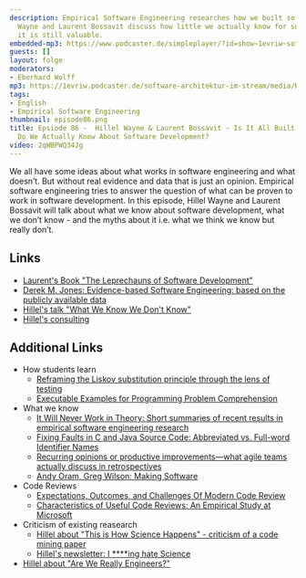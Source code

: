 ```yaml
---
description: Empirical Software Engineering researches how we built software. Hillel
  Wayne and Laurent Bossavit discuss how little we actually know for sure and why
  it is still valuable.
embedded-mp3: https://www.podcaster.de/simpleplayer/?id=show~1evriw~software-architektur-im-stream~pod-2fa9642a465fcff7a10edf796f&v=1635254389
guests: []
layout: folge
moderators:
- Eberhard Wolff
mp3: https://1evriw.podcaster.de/software-architektur-im-stream/media/HillelWayneLaurentBossavit.mp3
tags:
- English
- Empirical Software Engineering
thumbnail: episode86.png
title: Epsiode 86 -  Hillel Wayne & Laurent Bossavit - Is It All Built on Sand - What
  Do We Actually Know About Software Development?
video: 2qWBPWQ34Jg
---
```


We all have some ideas about what works in software engineering and
what doesn’t. But without real evidence and data that is just an
opinion. Empirical software engineering tries to answer the question
of what can be proven to work in software development. In this
episode, Hillel Wayne and Laurent Bossavit will talk about what we
know about software development, what we don’t know - and the myths
about it i.e. what we think we know but really don’t.


## Links

* [Laurent's Book "The Leprechauns of Software
  Development"](https://leanpub.com/leprechauns)
* [Derek M. Jones: Evidence-based Software Engineering: based on the
  publicly available data](http://www.knosof.co.uk/ESEUR/index.html)
* [Hillel's talk "What We Know We Don't
  Know"](https://www.hillelwayne.com/talks/what-we-know-we-dont-know/)
* [Hillel's consulting](https://hillelwayne.com/consulting/)

## Additional Links

* How students learn
  * [Reframing the Liskov substitution principle through the lens of
    testing](https://dl.acm.org/doi/10.1145/3484272.3484965)
  * [Executable Examples for Programming Problem
    Comprehension](https://cs.brown.edu/~sk/Publications/Papers/Published/wk-examplar/paper.pdf)
* What we know
  * [It Will Never Work in Theory: Short summaries of recent results in empirical software engineering research](https://neverworkintheory.org/)
  * [Fixing Faults in C and Java Source Code: Abbreviated vs. Full-word
Identifier
Names](http://www2.unibas.it/gscanniello/Giuseppe_Scanniello%40unibas/Home_files/TOSEM.pdf)
  * [Recurring opinions or productive improvements—what agile teams
    actually discuss in
    retrospectives](https://link.springer.com/article/10.1007/s10664-016-9464-2)
   * [Andy Oram, Greg Wilson: Making Software](https://www.oreilly.com/library/view/making-software/9780596808310/)
* Code Reviews
  * [Expectations, Outcomes, and Challenges Of Modern Code
    Review](https://www.microsoft.com/en-us/research/wp-content/uploads/2016/02/ICSE202013-codereview.pdf)
  * [Characteristics of Useful Code Reviews: An Empirical Study at
    Microsoft](https://www.microsoft.com/en-us/research/wp-content/uploads/2016/02/bosu2015useful.pdf)
* Criticism of existing reasearch
  * [Hillel about "This is How Science Happens" - criticism of a code
  mining
  paper](https://www.hillelwayne.com/post/this-is-how-science-happens/)
  * [Hillel's newsletter: I ****ing hate Science](https://buttondown.email/hillelwayne/archive/i-ing-hate-science/)
* [Hillel about "Are We Really
  Engineers?"](https://www.hillelwayne.com/post/are-we-really-engineers/)
